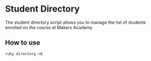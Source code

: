 Student Directory
=================

The student directory script allows you to manage the list of students enrolled on the course at Makers Academy

How to use
----------

```
ruby directory.rb
```